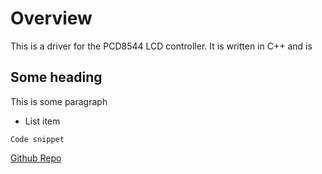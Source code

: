 # Overview

This is a driver for the PCD8544 LCD controller. It is written in C++ and is

## Some heading

This is some paragraph

-   List item

```
Code snippet
```

[Github Repo](https://github.com/mattboan/pcd8544)

